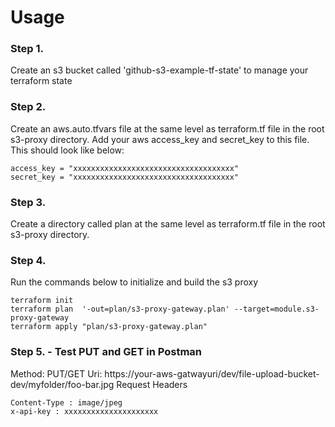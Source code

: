 # Usage

### Step 1.

Create an s3 bucket called 'github-s3-example-tf-state' to manage your terraform state

### Step 2.

Create an aws.auto.tfvars file at the same level as terraform.tf file in the root s3-proxy directory.
Add your aws access_key and secret_key to this file. This should look like below:

```
access_key = "xxxxxxxxxxxxxxxxxxxxxxxxxxxxxxxxxxxx"
secret_key = "xxxxxxxxxxxxxxxxxxxxxxxxxxxxxxxxxxxx"
```

### Step 3.

Create a directory called plan at the same level as terraform.tf file in the root s3-proxy directory.

### Step 4.

Run the commands below to initialize and build the s3 proxy

```
terraform init
terraform plan  '-out=plan/s3-proxy-gateway.plan' --target=module.s3-proxy-gateway
terraform apply "plan/s3-proxy-gateway.plan"
```

### Step 5. - Test PUT and GET in Postman

Method: PUT/GET
Uri: https://your-aws-gatwayuri/dev/file-upload-bucket-dev/myfolder/foo-bar.jpg
Request Headers

```
Content-Type : image/jpeg
x-api-key : xxxxxxxxxxxxxxxxxxxxx
```
